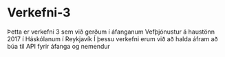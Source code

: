 # Verkefni-3
Þetta er verkefni 3 sem við gerðum í áfanganum Vefþjónustur á haustönn 2017 í Háskólanum í Reykjavík
Í þessu verkefni erum við að halda áfram að búa til API fyrir áfanga og nemendur
